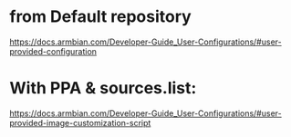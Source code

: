 # from Default repository
https://docs.armbian.com/Developer-Guide_User-Configurations/#user-provided-configuration

# With PPA & sources.list:
https://docs.armbian.com/Developer-Guide_User-Configurations/#user-provided-image-customization-script
